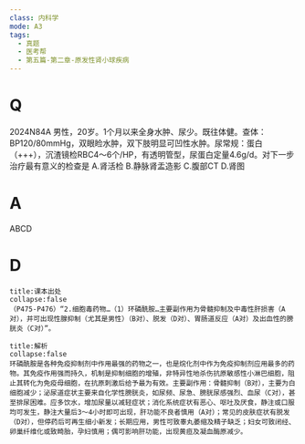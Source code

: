 ```yaml
---
class: 内科学
mode: A3
tags:
  - 真题
  - 医考帮
  - 第五篇-第二章-原发性肾小球疾病
---
```


# Q
2024N84A 男性，20岁。1个月以来全身水肿、尿少。既往体健。查体：BP120/80mmHg，双眼睑水肿，双下肢明显可凹性水肿。尿常规：蛋白（+++），沉渣镜检RBC4～6个/HP，有透明管型，尿蛋白定量4.6g/d。对下一步治疗最有意义的检查是
A.肾活检
B.静脉肾盂造影
C.腹部CT
D.肾图

# A
ABCD
# D
```ad-note
title:课本出处
collapse:false
（P475-P476）“2.细胞毒药物…（1）环磷酰胺…主要副作用为骨髓抑制及中毒性肝损害（A对），并可出现性腺抑制（尤其是男性）（B对）、脱发（D对）、胃肠道反应（A对）及出血性的膀胱炎（C对）”。
```

```ad-summary
title:解析
collapse:false
环磷酰胺是各种免疫抑制剂中作用最强的药物之一，也是烷化剂中作为免疫抑制剂应用最多的药物。其免疫作用强而持久，机制是抑制细胞的增殖，非特异性地杀伤抗原敏感性小淋巴细胞，阻止其转化为免疫母细胞，在抗原刺激后给予最为有效。主要副作用：骨髓抑制（B对），主要为白细胞减少；泌尿道症状主要来自化学性膀胱炎，如尿频、尿急、膀胱尿感强烈、血尿（C对），甚至排尿困难。应多饮水，增加尿量以减轻症状；消化系统症状有恶心、呕吐及厌食，静注或口服均可发生，静注大量后3～4小时即可出现，肝功能不良者慎用（A对）；常见的皮肤症状有脱发（D对），但停药后可再生细小新发；长期应用，男性可致睾丸萎缩及精子缺乏；妇女可致闭经、卵巢纤维化或致畸胎，孕妇慎用；偶可影响肝功能，出现黄疸及凝血酶原减少。
```

